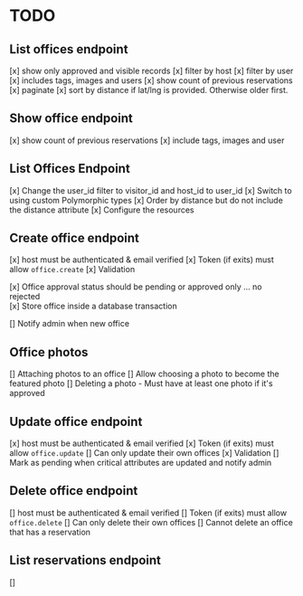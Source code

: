 # TODO

<!-- [x] Prepare migrations
[x] Seed the inital tags
[x] Prepare models
[x] Prepare factories
[x] Prepare resources
[x] Tags
    - Routes
    - Controller
    - Tests
[x] Offices
    - List offices
    - Read offices
    - Create offices -->

## List offices endpoint

[x] show only approved and visible records
[x] filter by host
[x] filter by user
[x] includes tags, images and users
[x] show count of previous reservations
[x] paginate
[x] sort by distance if lat/lng is provided. Otherwise older first.

## Show office endpoint

[x] show count of previous reservations
[x] include tags, images and user

## List Offices Endpoint

[x] Change the user_id filter to visitor_id and host_id to user_id
[x] Switch to using custom Polymorphic types
[x] Order by distance but do not include the distance attribute
[x] Configure the resources

## Create office endpoint

[x] host must be authenticated & email verified
[x] Token (if exits) must allow `office.create`
[x] Validation

[x] Office approval status should be pending or approved only ... no rejected\
[x] Store office inside a database transaction

[] Notify admin when new office

## Office photos

[] Attaching photos to an office
[] Allow choosing a photo to become the featured photo
[] Deleting a photo
    - Must have at least one photo if it's approved

## Update office endpoint

[x] host must be authenticated & email verified
[x] Token (if exits) must allow `office.update`
[] Can only update their own offices
[x] Validation
[] Mark as pending when critical attributes are updated and notify admin

## Delete office endpoint

[] host must be authenticated & email verified
[] Token (if exits) must allow `office.delete`
[] Can only delete their own offices
[] Cannot delete an office that has a reservation

## List reservations endpoint

[] 